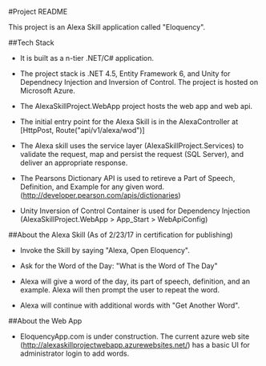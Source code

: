 #Project README

This project is an Alexa Skill application called "Eloquency".

##Tech Stack

* It is built as a n-tier .NET/C# application.

* The project stack is .NET 4.5, Entity Framework 6, and Unity for Dependnecy Injection and Inversion of Control.  The project is hosted on Microsoft Azure.

* The AlexaSkillProject.WebApp project hosts the web app and web api.

* The initial entry point for the Alexa Skill is in the AlexaController at [HttpPost, Route("api/v1/alexa/wod")]

* The Alexa skill uses the service layer (AlexaSkillProject.Services) to validate the request, map and persist the request (SQL Server), and deliver an appropriate response.

* The Pearsons Dictionary API is used to retireve a Part of Speech, Definition, and Example for any given word. (http://developer.pearson.com/apis/dictionaries)

* Unity Inversion of Control Container is used for Dependency Injection (AlexaSkillProject.WebApp > App_Start > WebApiConfig)

##About the Alexa Skill (As of 2/23/17 in certification for publishing)

* Invoke the Skill by saying "Alexa, Open Eloquency".

* Ask for the Word of the Day: "What is the Word of The Day"

* Alexa will give a word of the day, its part of speech, definition, and an example.  Alexa will then prompt the user to repeat the word.

* Alexa will continue with additional words with "Get Another Word".

##About the Web App 

* EloquencyApp.com is under construction.  The current azure web site (http://alexaskillprojectwebapp.azurewebsites.net/) has a basic UI for administrator login to add words.